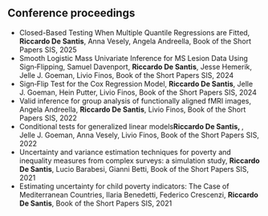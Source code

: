 ## Conference proceedings

<ul style="margin:0 0 5px;">
  <li><autocolor>Closed-Based Testing When Multiple Quantile Regressions are Fitted, <strong>Riccardo De Santis</strong>, Anna Vesely, Angela Andreella, Book of the Short Papers SIS, 2025</autocolor></li>
  <li><autocolor>Smooth Logistic Mass Univariate Inference for MS Lesion Data Using Sign‑Flipping, Samuel Davenport, <strong>Riccardo De Santis</strong>, Jesse Hemerik, Jelle J. Goeman, Livio Finos, Book of the Short Papers SIS, 2024</autocolor></li>
  <li><autocolor>Sign‑Flip Test for the Cox Regression Model, <strong>Riccardo De Santis</strong>, Jelle J. Goeman, Hein Putter, Livio Finos, Book of the Short Papers SIS, 2024</autocolor></li>
  <li><autocolor>Valid inference for group analysis of functionally aligned fMRI images, Angela Andreella, <strong>Riccardo De Santis</strong>, Livio Finos, Book of the Short Papers SIS, 2022</autocolor></li>
  <li><autocolor>Conditional tests for generalized linear models<strong>Riccardo De Santis, </strong>, Jelle J. Goeman, Anna Vesely, Livio Finos, Book of the Short Papers SIS, 2022</autocolor></li>
  <li><autocolor> Uncertainty and variance estimation techniques for poverty and inequality measures from complex surveys: a simulation study, <strong>Riccardo De Santis</strong>, Lucio Barabesi, Gianni Betti, Book of the Short Papers SIS, 2021</autocolor></li>
  <li><autocolor>Estimating uncertainty for child poverty indicators: The Case of Mediterranean Countries, Ilaria Benedetti, Federico Crescenzi, <strong>Riccardo De Santis</strong>, Book of the Short Papers SIS, 2021</autocolor></li>
</ul>

